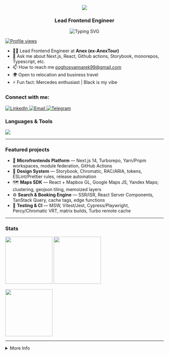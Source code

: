 <!-- Title -->
<p align="center">
  <img src="https://capsule-render.vercel.app/api?type=waving&height=140&color=gradient&text=Hi%20👋%2C%20I'm%20Narek&fontAlign=50&fontSize=28&section=header&animation=twinkling" />
</p>
<h3 align="center"><b>Lead Frontend Engineer</b></h3>
<p align="center">
  <img
    src="https://readme-typing-svg.demolab.com?font=Fira+Code&size=18&duration=5000&pause=1200&center=true&vCenter=true&width=1100&lines=Engineering+reliable+web+at+scale+%E2%80%94+Next.js+(SSR%2FSSG%2FEdge)%2C+React+19%2C+TypeScript%2C+Microfrontends"
    alt="Typing SVG"
  />
</p>

<p>
  <a href="https://github.com/NarekPoghosyan">
    <img alt="Profile views" src="https://komarev.com/ghpvc/?username=NarekPoghosyan&label=Profile%20views&color=0e75b6&style=flat" />
  </a>
</p>

- 👨‍💻 Lead Frontend Engineer at **Anex (ex-AnexTour)**  
- 💬 Ask me about Next.js, React, Github actions, Storybook, monorepos, Typescript, etc.
- 📫 How to reach me poghosyannarek99@gmail.com
- 🌍 Open to relocation and business travel
- ⚡️ Fun fact: Mercedes enthusiast | Black is my vibe

### Connect with me:
<p>
  <a href="https://www.linkedin.com/in/narek-poghosyan-9785111b2/">
    <img alt="LinkedIn" src="https://img.shields.io/badge/LinkedIn-Connect-blue?logo=linkedin&logoColor=white">
  </a>
  <a href="mailto:poghosyannarek99@gmail.com">
    <img alt="Email" src="https://img.shields.io/badge/Email-Contact-informational?logo=gmail">
  </a>
  <a href="https://t.me/NarekPoghosyan99">
    <img alt="Telegram" src="https://img.shields.io/badge/Telegram-Message-26A5E4?logo=telegram&logoColor=white">
  </a>
</p>

### Languages & Tools
<p align="left">
  <div style="display:flex; align-items:center; gap:8px; flex-wrap:nowrap; overflow-x:auto;">
    <img src="https://skillicons.dev/icons?i=ts,js,react,nextjs,nodejs,express,redux,tailwind,styledcomponents,html,css,sass,webpack,vite,rollup,jest,vitest,vercel,graphql,apollo,prisma,postgres,mongodb,redis,sqlite,mysql,nginx,docker,linux,bash,git,githubactions,aws,gcp,azure,kubernetes,terraform,cloudflare,netlify,cypress,sentry,threejs,rxjs,bootstrap,materialui,postman,pnpm,yarn,npm,vitest,babel,grafana&perline=13" />
    <img style="display:flex; src="https://go-skill-icons.vercel.app/api/icons?i=eslint,prettier,playwright,socketio,testinglibrary,storybook&perline=14" />
  </div>
</p>


---

### Featured projects
<!-- Replace with 3–6 strongest repos. Add demos/screens if possible. -->
- 🚀 **Microfrontends Platform** — Next.js 14, Turborepo, Yarn/Pnpm workspaces, module federation, GitHub Actions
- 🧰 **Design System** — Storybook, Chromatic, RAC/ARIA, tokens, ESLint/Prettier rules, release automation
- 🗺️ **Maps SDK** — React + Mapbox GL, Google Maps JS, Yandex Maps; clustering, geojson tiling, memoized layers
- ⚙️ **Search & Booking Engine** — SSR/ISR, React Server Components, TanStack Query, cache tags, edge functions
- 🧪 **Testing & CI** — MSW, Vitest/Jest, Cypress/Playwright, Percy/Chromatic VRT, matrix builds, Turbo remote cache



---

### Stats
<p>
  <img src="https://github-readme-stats.vercel.app/api?username=NarekPoghosyan&show_icons=true&rank_icon=github&hide_border=true&cache_seconds=86400&theme=transparent" height="150" />
  <img src="https://github-readme-streak-stats.herokuapp.com?user=NarekPoghosyan&hide_border=true&date_format=%5BY.%5Dm.%5Dd&theme=transparent" height="150" />
</p>
<p>
  <img src="https://github-readme-stats.vercel.app/api/top-langs/?username=NarekPoghosyan&layout=compact&hide_border=true&langs_count=10&hide=html,css&cache_seconds=86400&theme=transparent" height="150" />
</p>

---

<details>
  <summary>More Info</summary>

### Highlights (what I do at Anex)
- Built **microfrontend architecture** on **Next.js + Turborepo** with clear domain boundaries and shared packages  
- Set **module/alias conventions**, layered structure, and import policies  
- Shipped **design system** (Storybook + Chromatic, tokens, accessible components, Tailwind layer)  
- Runtime strategy: **SSR / SSG / Edge / client**, code-splitting, dynamic imports, **lazy hydration**, **virtualization**  
- Standardized data-layer: **TanStack Query** patterns (prefetch, granular invalidation, optimistic), modular **Zustand** stores, **Axios** HTTP adapters  
- Unified **Maps** integrations (Mapbox/Google/Yandex) into one API with clustering & perf budget  
- **DX automation**: custom CLIs, bundle-guard rails, type/lint/visual-regression scripts  
- **Testing strategy**: component & visual tests, MSW mock/contract, routing/store isolation  
- **Code quality**: strict TS, ESLint rules, mandatory **pre-commit** checks (Husky)  
- **CI/CD**: GitHub Actions (matrix builds, Turbo cache), Storybook/Chromatic publishing, artifacts governance  
- **Security & reliability**: centralized error handling, sane **env** policy, dependency control  
- **A11y/UX**: React-Aria components, focus-management, keyboard flows
</details>
